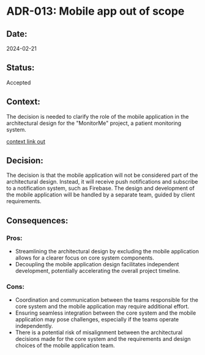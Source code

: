 # ADR-013: Mobile app out of scope

## Date:
2024-02-21

## Status:
Accepted

## Context:
The decision is needed to clarify the role of the mobile application in the architectural design for the "MonitorMe" project, a patient monitoring system.

[context link out](/C4/C1-context.md#context-view-c1)

## Decision:
The decision is that the mobile application will not be considered part of the architectural design. Instead, it will receive push notifications and subscribe to a notification system, such as Firebase. The design and development of the mobile application will be handled by a separate team, guided by client requirements.

## Consequences:
### Pros:
- Streamlining the architectural design by excluding the mobile application allows for a clearer focus on core system components.
- Decoupling the mobile application design facilitates independent development, potentially accelerating the overall project timeline.

### Cons:
- Coordination and communication between the teams responsible for the core system and the mobile application may require additional effort.
- Ensuring seamless integration between the core system and the mobile application may pose challenges, especially if the teams operate independently.
- There is a potential risk of misalignment between the architectural decisions made for the core system and the requirements and design choices of the mobile application team.
